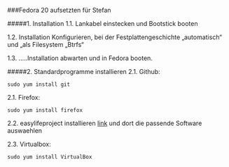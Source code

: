 ###Fedora 20 aufsetzten für Stefan

#####1. Installation
  1.1. Lankabel einstecken und Bootstick booten
  
  1.2. Installation Konfigurieren, bei der Festplattengeschichte „automatisch“ und „als Filesystem „Btrfs“
  
  1.3. .....Installation abwarten und in Fedora booten.

#####2. Standardprogramme installieren
  2.1. Github:
  
    sudo yum install git
  
  2.1. Firefox:
  
    sudo yum install firefox
  
  2.2. easylifeproject installieren [link](http://easylifeproject.org/) und dort die passende Software auswaehlen
  
    
  2.3. Virtualbox:
  
    sudo yum install VirtualBox
